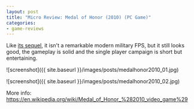 ```yaml
---
layout: post
title: "Micro Review: Medal of Honor (2010) (PC Game)"
categories:
- game-reviews
---
```


<p>Like <a href="http://blog.binarynonsense.com/2014/06/03/micro-review-medal-of-honor-warfighter-pc/">its sequel</a>, it isn't a remarkable modern military FPS, but it still looks good, the gameplay is solid and the single player campaign is short but entertaining.</p>


![screenshot]({{ site.baseurl }}/images/posts/medalhonor2010_01.jpg)


![screenshot]({{ site.baseurl }}/images/posts/medalhonor2010_02.jpg)


<p>More info: <a href="https://en.wikipedia.org/wiki/Medal_of_Honor_%282010_video_game%29">https://en.wikipedia.org/wiki/Medal_of_Honor_%282010_video_game%29</a></p>
